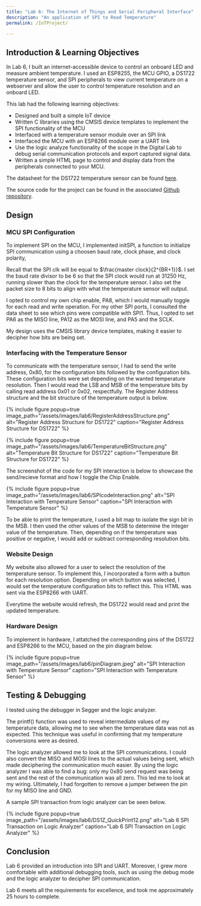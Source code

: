 ```yaml
---
title: "Lab 6: The Internet of Things and Serial Peripheral Interface"
description: "An application of SPI to Read Temperature"
permalink: /IoTProject/

---
```


## Introduction & Learning Objectives
In Lab 6, I built an internet-accessible device to control an onboard LED and measure ambient temperature. I used an ESP8255, the MCU GPIO, a DS1722 temperature sensor, and SPI peripherals to view current temperature on a webserver and allow the user to control temperature resolution and an onboard LED.

This lab had the following learning objectives: 
<ul>
<li>Designed and built a simple IoT device</li>
<li>Written C libraries using the CMSIS device templates to implement the SPI functionality of the MCU</li>
<li>Interfaced with a temperature sensor module over an SPI link</li>
<li>Interfaced the MCU with an ESP8266 module over a UART link</li>
<li>Use the logic analyze functionality of the scope in the Digital Lab to debug serial communication protocols and export captured signal data.</li>
<li>Written a simple HTML page to control and display data from the peripherals connected to your MCU.</li>
</ul>

The datasheet for the DS1722 temperature sensor can be found [here](https://hmc-e155.github.io/assets/doc/ds1722.pdf).


The source code for the project can be found in the associated [Github repository](https://github.com/vparizot/e155-lab6).

## Design
### MCU SPI Configuration
To implement SPI on the MCU, I implemented initSPI, a function to initialize SPI communication using a choosen baud rate, clock phase, and clock polarity,  

Recall that the SPI clk will be equal to $\frac{master clock}{2^{BR+1}}$. I set the baud rate divisor to be 6 so that the SPI clock would run at 31250 Hz, running slower than the clock for the temperature sensor. I also set the packet size to 8 bits to align with what the temperature sensor will output.

I opted to control my own chip enable, PA8, which I would manually toggle for each read and write operation. For my other SPI ports, I consulted the data sheet to see which pins were compatible with SPI1. Thus, I opted to set PA6 as the MISO line, PA12 as the MOSI line, and PA5 and the SCLK.

My design uses the CMSIS library device templates, making it easier to decipher how bits are being set.


### Interfacing with the Temperature Sensor
To communicate with the temperature sensor, I had to send the write address, 0x80, for the configuration bits followed by the configuration bits. These configuration bits were set depending on the wanted temperature resolution. Then I would read the LSB and MSB of the temperature bits by calling read address 0x01 or 0x02, respectfully. The Register Address structure and the bit structure of the temperature output is below. 

<!-- ![Register Address Structure for DS1722](/assets/images/lab6/RegisterAddressStructure.png)  -->
{% include figure popup=true image_path="/assets/images/lab6/RegisterAddressStructure.png" alt="Register Address Structure for DS1722" caption="Register Address Structure for DS1722" %}

<!-- ![Temperature Bit Structure for DS1722](/assets/images/lab6/TemperatureBitStructure.png)  -->
{% include figure popup=true image_path="/assets/images/lab6/TemperatureBitStructure.png" alt="Temperature Bit Structure for DS1722" caption="Temperature Bit Structure for DS1722" %}

The screenshot of the code for my SPI interaction is below to showcase the send/recieve format and how I toggle the Chip Enable. 

<!-- ![SPI Interaction with Temperature Sensor](/assets/images/lab6/SPIcodeInteraction.png)  -->
{% include figure popup=true image_path="/assets/images/lab6/SPIcodeInteraction.png" alt="SPI Interaction with Temperature Sensor" caption="SPI Interaction with Temperature Sensor" %}

To be able to print the temperature, I used a bit map to isolate the sign bit in the MSB. I then used the other values of the MSB to determine the integer value of the temperature. Then, depending on if the temperature was positive or negative, I would add or subtract corresponding resolution bits. 



### Website Design
My website also allowed for a user to select the resolution of the temperature sensor. To implement this, I incorporated a form with a button for each resolution option. Depending on which button was selected, I would set the temperature configuration bits to reflect this. This HTML was sent via the ESP8266 with UART.

Everytime the website would refresh, the DS1722 would read and print the updated temperature.

### Hardware Design
To implement in hardware, I attatched the corresponding pins of the DS1722 and ESP8266 to the MCU, based on the pin diagram below.

<!-- ![SPI Interaction with Temperature Sensor](/assets/images/lab6/pinDiagram.jpeg)  -->
{% include figure popup=true image_path="/assets/images/lab6/pinDiagram.jpeg" alt="SPI Interaction with Temperature Sensor" caption="SPI Interaction with Temperature Sensor" %}


## Testing & Debugging
I tested using the debugger in Segger and the logic analyzer.

The printf() function was used to reveal intermediate values of my temperature data, allowing me to see when the temperature data was not as expected. This technique was useful in confirming that my temperature conversions were as desired. 

The logic analyzer allowed me to look at the SPI communications. I could also convert the MISO and MOSI lines to the actual values being sent, which made deciphering the communication much easier. By using the logic analyzer I was able to find a bug: only my 0x80 send request was being sent and the rest of the communication was all zero. This led me to look at my wiring. Ultimately, I had forgotten to remove a jumper between the pin for my MISO line and GND.

A sample SPI transaction from logic analyzer can be seen below. 

<!-- ![Lab 6 SPI Transaction on Logic Analyzer](/assets/images/lab6/DS1Z_QuickPrint12.png)  -->
{% include figure popup=true image_path="/assets/images/lab6/DS1Z_QuickPrint12.png" alt="Lab 6 SPI Transaction on Logic Analyzer" caption="Lab 6 SPI Transaction on Logic Analyzer" %}

## Conclusion
Lab 6 provided an introduction into SPI and UART. Moreover, I grew more comfortable with additional debugging tools, such as using the debug mode and the logic analyzer to decipher SPI communication.

Lab 6 meets all the requirements for excellence, and took me approximately 25 hours to complete.



